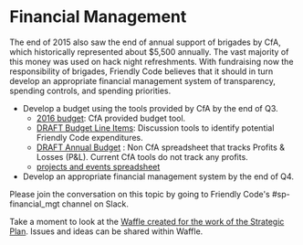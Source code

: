 # Financial Management 

The end of 2015 also saw the end of annual support of brigades by CfA, which historically represented about $5,500 annually. The vast majority of this money was used on hack night refreshments. With fundraising now the responsibility of brigades, Friendly Code believes that it should in turn develop an appropriate financial management system of transparency, spending controls, and spending priorities.

- Develop a budget using the tools provided by CfA by the end of Q3.
  - [2016 budget](https://docs.google.com/a/friendlycode.org/spreadsheets/d/1dxs8he7WkPdQoAV7xwKhz-_BOEgIVlZ3Sk4q1I30ck0/edit?usp=sharing): CfA provided budget tool.
  - [DRAFT Budget Line Items](https://docs.google.com/spreadsheets/d/1Bglj8xFydRKBtE8_UwfUIW4XKnRjhIiFpMbMMuLHQis/edit?usp=sharing): Discussion tools to identify potential Friendly Code expenditures.
  - [DRAFT Annual Budget](https://docs.google.com/a/friendlycode.org/spreadsheets/d/1h0ELhJblRclodNKzjzUFQ4xYyiXu2aZHCNiR62JtCrA/edit?usp=drivesdk) : Non CfA spreadsheet that tracks Profits & Losses (P&L). Current CfA tools do not track any profits.
  - [projects and events spreadsheet](https://docs.google.com/a/friendlycode.org/spreadsheets/d/1gD4gYftmQlkm5djveCzkOwvYDUCz8XINVZzBPcHaBRc/edit?usp=sharing)
- Develop an appropriate financial management system by the end of Q4.



Please join the conversation on this topic by going to Friendly Code's #sp-financial_mgt channel on Slack.

Take a moment to look at the [Waffle created for the work of the Strategic Plan](https://waffle.io/friendlycode/strategic_plan). Issues and ideas can be shared within Waffle.

